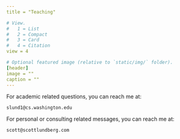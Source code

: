 ```yaml
---
title = "Teaching"

# View.
#   1 = List
#   2 = Compact
#   3 = Card
#   4 = Citation
view = 4

# Optional featured image (relative to `static/img/` folder).
[header]
image = ""
caption = ""
---
```



For academic related questions, you can reach me at:
```
slund1@cs.washington.edu
```

For personal or consulting related messages, you can reach me at:

```
scott@scottlundberg.com
```
